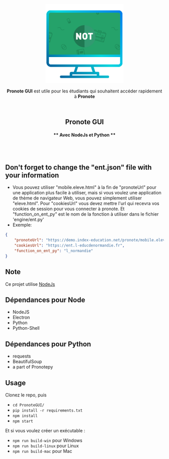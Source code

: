 <p align="center"><img width="250" alt="Pronote GUI" src="gui/images/icon.png"></a></p>
<p align="center"><strong>Pronote GUI</strong> est utile pour les étudiants qui souhaitent accéder rapidement à <strong>Pronote</strong></p>
<br/>


<h2 align="center">Pronote GUI</h2>

<h4 align="center">** Avec NodeJs et Python **</h4>
<br/>
<br/>

## Don't forget to change the "ent.json" file with your information


- Vous pouvez utiliser "mobile.eleve.html" à la fin de "pronoteUrl" pour une application plus facile à utiliser, mais si vous voulez une application de thème de navigateur Web, vous pouvez simplement utiliser "eleve.html". Pour "cookiesUrl" vous devez mettre l'url qui recevra vos cookies de session pour vous connecter à pronote. Et "function_on_ent_py" est le nom de la fonction à utiliser dans le fichier 'engine/ent.py'
- Exemple:

```json
{
    "pronoteUrl": "https://demo.index-education.net/pronote/mobile.eleve.html",
    "cookiesUrl": "https://ent.l-educdenormandie.fr",
    "function_on_ent_py": "l_normandie"
}
```

## Note

Ce projet utilise [NodeJs](https://nodejs.org/fr/download/)

## Dépendances pour Node

- NodeJS
- Electron   
- Python
- Python-Shell

## Dépendances pour Python

- requests
- BeautifulSoup  
- a part of Pronotepy

## Usage

Clonez le repo, puis

- `cd PronoteGUI/`
- `pip install -r requirements.txt`
- `npm install`
- `npm start`

Et si vous voulez créer un exécutable :

- `npm run build-win` pour Windows
- `npm run build-linux` pour Linux
- `npm run build-mac` pour Mac
